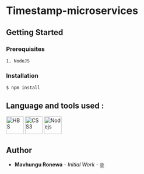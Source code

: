 # Timestamp-microservices

## Getting Started

### Prerequisites
```
1. NodeJS
```
### Installation
```
$ npm install
```

## Language and tools used :
<div class="center">
<img alt="HBS" title="HBS" width="48px" src="https://img.icons8.com/color/48/000000/hbs.png">
<img alt="CSS3" title="CSS3" width="48px" src="https://img.icons8.com/color/48/000000/css3.png">
<!--img alt="JavaScript" title="JavaScript" width="48px" src="https://img.icons8.com/color/48/000000/java.png"-->
<img alt="Nodejs" title="Nodejs" width="48px" src="https://img.icons8.com/color/54087/nodejs.png">
</div>

## Author
* **Mavhungu Ronewa** - *Initial Work* - [🌐](https://ronewam.netlify.app)